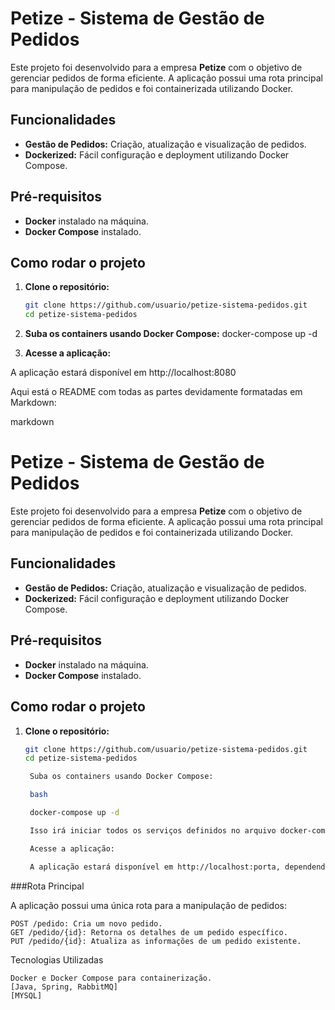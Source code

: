 # Petize - Sistema de Gestão de Pedidos

Este projeto foi desenvolvido para a empresa **Petize** com o objetivo de gerenciar pedidos de forma eficiente. A aplicação possui uma rota principal para manipulação de pedidos e foi containerizada utilizando Docker.

## Funcionalidades

- **Gestão de Pedidos:** Criação, atualização e visualização de pedidos.
- **Dockerized:** Fácil configuração e deployment utilizando Docker Compose.

## Pré-requisitos

- **Docker** instalado na máquina.
- **Docker Compose** instalado.

## Como rodar o projeto

1. **Clone o repositório:**

   ```bash
   git clone https://github.com/usuario/petize-sistema-pedidos.git
   cd petize-sistema-pedidos
2. **Suba os containers usando Docker Compose:**
docker-compose up -d

3. **Acesse a aplicação:**

A aplicação estará disponível em http://localhost:8080

Aqui está o README com todas as partes devidamente formatadas em Markdown:

markdown

# Petize - Sistema de Gestão de Pedidos

Este projeto foi desenvolvido para a empresa **Petize** com o objetivo de gerenciar pedidos de forma eficiente. A aplicação possui uma rota principal para manipulação de pedidos e foi containerizada utilizando Docker.

## Funcionalidades

- **Gestão de Pedidos:** Criação, atualização e visualização de pedidos.
- **Dockerized:** Fácil configuração e deployment utilizando Docker Compose.

## Pré-requisitos

- **Docker** instalado na máquina.
- **Docker Compose** instalado.

## Como rodar o projeto

1. **Clone o repositório:**

   ```bash
   git clone https://github.com/usuario/petize-sistema-pedidos.git
   cd petize-sistema-pedidos

    Suba os containers usando Docker Compose:

    bash

    docker-compose up -d

    Isso irá iniciar todos os serviços definidos no arquivo docker-compose.yml.

    Acesse a aplicação:

    A aplicação estará disponível em http://localhost:porta, dependendo da configuração no seu docker-compose.yml.

###Rota Principal

A aplicação possui uma única rota para a manipulação de pedidos:

    POST /pedido: Cria um novo pedido.
    GET /pedido/{id}: Retorna os detalhes de um pedido específico.
    PUT /pedido/{id}: Atualiza as informações de um pedido existente.

Tecnologias Utilizadas

    Docker e Docker Compose para containerização.
    [Java, Spring, RabbitMQ]
    [MYSQL]
